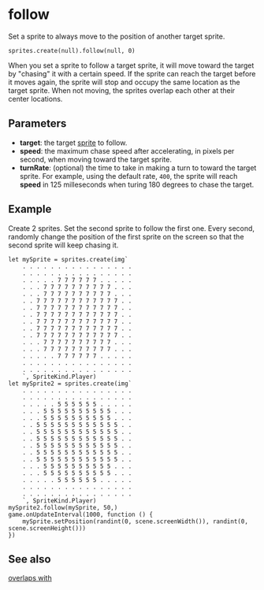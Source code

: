 # follow

Set a sprite to always move to the position of another target sprite.

```sig
sprites.create(null).follow(null, 0)
```

When you set a sprite to follow a target sprite, it will move toward the target by "chasing" it with a certain speed. If the sprite can reach the target before it moves again, the sprite will stop and occupy the same location as the target sprite. When not moving, the sprites overlap each other at their center locations.

## Parameters

* **target**: the target [sprite](/types/sprite) to follow.
* **speed**: the maximum chase speed after accelerating, in pixels per second, when moving toward the target sprite.
* **turnRate**: (optional) the time to take in making a turn to toward the target sprite. For example, using the default rate, `400`, the sprite will reach **speed** in 125 milleseconds when turing 180 degrees to chase the target. 

## Example

Create 2 sprites. Set the second sprite to follow the first one. Every second, randomly change the position of the first sprite on the screen so that the second sprite will keep chasing it.

```blocks
let mySprite = sprites.create(img`
    . . . . . . . . . . . . . . . . 
    . . . . . . . . . . . . . . . . 
    . . . . . 7 7 7 7 7 7 . . . . . 
    . . . 7 7 7 7 7 7 7 7 7 7 . . . 
    . . . 7 7 7 7 7 7 7 7 7 7 . . . 
    . . 7 7 7 7 7 7 7 7 7 7 7 7 . . 
    . . 7 7 7 7 7 7 7 7 7 7 7 7 . . 
    . . 7 7 7 7 7 7 7 7 7 7 7 7 . . 
    . . 7 7 7 7 7 7 7 7 7 7 7 7 . . 
    . . 7 7 7 7 7 7 7 7 7 7 7 7 . . 
    . . 7 7 7 7 7 7 7 7 7 7 7 7 . . 
    . . . 7 7 7 7 7 7 7 7 7 7 . . . 
    . . . 7 7 7 7 7 7 7 7 7 7 . . . 
    . . . . . 7 7 7 7 7 7 . . . . . 
    . . . . . . . . . . . . . . . . 
    . . . . . . . . . . . . . . . . 
    `, SpriteKind.Player)
let mySprite2 = sprites.create(img`
    . . . . . . . . . . . . . . . . 
    . . . . . . . . . . . . . . . . 
    . . . . . 5 5 5 5 5 5 . . . . . 
    . . . 5 5 5 5 5 5 5 5 5 5 . . . 
    . . . 5 5 5 5 5 5 5 5 5 5 . . . 
    . . 5 5 5 5 5 5 5 5 5 5 5 5 . . 
    . . 5 5 5 5 5 5 5 5 5 5 5 5 . . 
    . . 5 5 5 5 5 5 5 5 5 5 5 5 . . 
    . . 5 5 5 5 5 5 5 5 5 5 5 5 . . 
    . . 5 5 5 5 5 5 5 5 5 5 5 5 . . 
    . . 5 5 5 5 5 5 5 5 5 5 5 5 . . 
    . . . 5 5 5 5 5 5 5 5 5 5 . . . 
    . . . 5 5 5 5 5 5 5 5 5 5 . . . 
    . . . . . 5 5 5 5 5 5 . . . . . 
    . . . . . . . . . . . . . . . . 
    . . . . . . . . . . . . . . . . 
    `, SpriteKind.Player)
mySprite2.follow(mySprite, 50,)
game.onUpdateInterval(1000, function () {
    mySprite.setPosition(randint(0, scene.screenWidth()), randint(0, scene.screenHeight()))
})
```

## See also

[overlaps with](/reference/sprites/sprite/overlaps-with)
